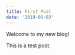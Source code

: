 ```yaml
---
title: First Post
date: '2019-06-03'
---
```


Welcome to my new blog!

<!-- end -->

This is a test post.
